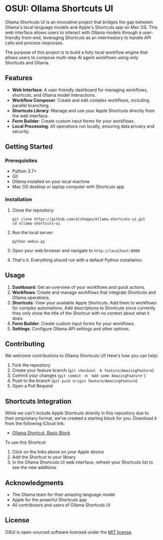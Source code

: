# OSUI: Ollama Shortcuts UI

Ollama Shortcuts UI is an innovative project that bridges the gap between Ollama's local language models and Apple's Shortcuts app on Mac OS. This web interface allows users to interact with Ollama models through a user-friendly front-end, leveraging Shortcuts as an intermediary to handle API calls and process responses.

The purpose of this project is to build a fully local workflow engine that allows users to compose multi-step AI agent workflows using only Shortcuts and Ollama.

## Features

- **Web Interface**: A user-friendly dashboard for managing workflows, shortcuts, and Ollama model interactions.
- **Workflow Composer**: Create and edit complex workflows, including parallel branching.
- **Shortcuts Library**: Manage and use your Apple Shortcuts directly from the web interface.
- **Form Builder**: Create custom input forms for your workflows.
- **Local Processing**: All operations run locally, ensuring data privacy and security.

## Getting Started

### Prerequisites

- Python 3.7+
- Git
- Ollama installed on your local machine
- Mac OS desktop or laptop computer with Shortcuts app

### Installation

1. Clone the repository:
   ```
   git clone https://github.com/elsheppo/ollama-shortcuts-ui.git
   cd ollama-shortcuts-ui
   ```

2. Run the local server:
   ```
   python webui.py
   ```

3. Open your web browser and navigate to `http://localhost:8000`

4. That's it. Everything should run with a default Python installation.

## Usage

1. **Dashboard**: Get an overview of your workflows and quick actions.
2. **Workflows**: Create and manage workflows that integrate Shortcuts and Ollama operations.
3. **Shortcuts**: View your available Apple Shortcuts. Add them to workflows for complex automations. Add descriptions to Shortcuts since currently they only show the title of the Shortcut with no context about what it does.
4. **Form Builder**: Create custom input forms for your workflows.
5. **Settings**: Configure Ollama API settings and other options.

## Contributing

We welcome contributions to Ollama Shortcuts UI! Here's how you can help:

1. Fork the repository
2. Create your feature branch (`git checkout -b feature/AmazingFeature`)
3. Commit your changes (`git commit -m 'Add some AmazingFeature'`)
4. Push to the branch (`git push origin feature/AmazingFeature`)
5. Open a Pull Request

## Shortcuts Integration

While we can't include Apple Shortcuts directly in this repository due to their proprietary format, we've created a starting block for you. Download it from the following iCloud link:

- [Ollama Shortcut, Basic Block](https://www.icloud.com/shortcuts/81d8876c3b964a93b553f47d23483f51)


To use this Shortcut:
1. Click on the links above on your Apple device
2. Add the Shortcut to your library
3. In the Ollama Shortcuts UI web interface, refresh your Shortcuts list to see the new additions

## Acknowledgments

- The Ollama team for their amazing language model
- Apple for the powerful Shortcuts app
- All contributors and users of Ollama Shortcuts UI

## License

OSUI is open-sourced software licensed under the [MIT license](https://opensource.org/licenses/MIT).
